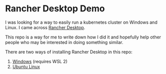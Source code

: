 # Rancher Desktop Demo

I was looking for a way to easily run a kubernetes cluster on Windows and Linux. I came across [Rancher Desktop](https://rancherdesktop.io/).

This repo is a way for me to write down how I did it and hopefully help other people who may be interested in doing something similar.

There are two ways of installing Rancher Desktop in this repo:

1. [Windows](windows.md) (requires WSL 2)
2. [Ubuntu Linux](ubuntu.md)

